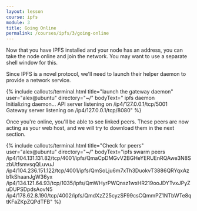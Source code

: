 ```yaml
---
layout: lesson
course: ipfs
module: 3
title: Going Online
permalink: /courses/ipfs/3/going-online
---
```

<span class="openingParagraph">
Now that you have IPFS installed and your node has an address, you can take the node online and join the network. You may want to use a separate shell window for this.</span>

Since IPFS is a novel protocol, we'll need to launch their helper daemon to provide a network service.

{% include callouts/terminal.html
    title="launch the gateway daemon"
    user="alex@ubuntu"
    directory="~/"
    bodyText=" ipfs daemon <br>Initializing daemon... API server listening on /ip4/127.0.0.1/tcp/5001<br>Gateway server listening on /ip4/127.0.0.1/tcp/8080"
%}        

Once you're online, you'll be able to see linked peers. These peers are now acting as your web host, and we will try to download them in the next section. 

{% include callouts/terminal.html
    title="Check for peers"
    user="alex@ubuntu"
    directory="~/"
    bodyText="ipfs swarm peers <br>/ip4/104.131.131.82/tcp/4001/ipfs/QmaCpDMGvV2BGHeYERUEnRQAwe3N8SzbUtfsmvsqQLuvuJ <br>/ip4/104.236.151.122/tcp/4001/ipfs/QmSoLju6m7xTh3DuokvT3886QRYqxAzb1kShaanJgW36yx <br>/ip4/134.121.64.93/tcp/1035/ipfs/QmWHyrPWQnsz1wxHR219ooJDYTvxJPyZuDUPSDpdsAovN5 <br>/ip4/178.62.8.190/tcp/4002/ipfs/QmdXzZ25cyzSF99csCQmmPZ1NTbWTe8qtKFaZKpZQPdTFB"
%}        